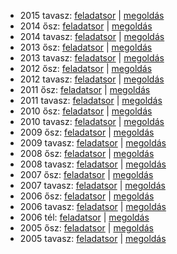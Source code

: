  - 2015 tavasz: [feladatsor](https://dari.oktatas.hu/kir/erettsegi/okev_doc/erettsegi_2015/k_tort_15maj_fl.pdf)
              | [megoldás](https://dari.oktatas.hu/kir/erettsegi/okev_doc/erettsegi_2015/k_tort_15maj_ut.pdf)
 - 2014 ősz: [feladatsor](https://dari.oktatas.hu/kir/erettsegi/okev_doc/erettsegi_2014/oktober/k_tort_14okt_fl.pdf)
           | [megoldás](https://dari.oktatas.hu/kir/erettsegi/okev_doc/erettsegi_2014/oktober/k_tort_14okt_ut.pdf)
 - 2014 tavasz: [feladatsor](https://dari.oktatas.hu/kir/erettsegi/okev_doc/erettsegi_2014/k_tort_14maj_fl.pdf)
              | [megoldás](https://dari.oktatas.hu/kir/erettsegi/okev_doc/erettsegi_2014/k_tort_14maj_ut.pdf)
 - 2013 ősz: [feladatsor](https://dari.oktatas.hu/kir/erettsegi/okev_doc/erettsegi_2013/oktober/k_tort_13okt_fl.pdf)
           | [megoldás](https://dari.oktatas.hu/kir/erettsegi/okev_doc/erettsegi_2013/oktober/k_tort_13okt_ut.pdf)
 - 2013 tavasz: [feladatsor](https://dari.oktatas.hu/kir/erettsegi/okev_doc/erettsegi_2013/k_tort_13maj_fl.pdf)
              | [megoldás](https://dari.oktatas.hu/kir/erettsegi/okev_doc/erettsegi_2013/k_tort_13maj_ut.pdf)
 - 2012 ősz: [feladatsor](https://dari.oktatas.hu/kir/erettsegi/okev_doc/erettsegi_2012/oktober/k_tort_12okt_fl.pdf)
           | [megoldás](https://dari.oktatas.hu/kir/erettsegi/okev_doc/erettsegi_2012/oktober/k_tort_12okt_ut.pdf)
 - 2012 tavasz: [feladatsor](https://dari.oktatas.hu/kir/erettsegi/okev_doc/erettsegi_2012/k_tort_12maj_fl.pdf)
              | [megoldás](https://dari.oktatas.hu/kir/erettsegi/okev_doc/erettsegi_2012/k_tort_12maj_ut.pdf)
 - 2011 ősz: [feladatsor](https://dari.oktatas.hu/kir/erettsegi/okev_doc/erettsegi_2011/oktober/k_tort_11okt_fl.pdf)
           | [megoldás](https://dari.oktatas.hu/kir/erettsegi/okev_doc/erettsegi_2011/oktober/k_tort_11okt_ut.pdf)
 - 2011 tavasz: [feladatsor](https://dari.oktatas.hu/kir/erettsegi/okev_doc/erettsegi_2011/k_tort_11maj_fl.pdf)
              | [megoldás](https://dari.oktatas.hu/kir/erettsegi/okev_doc/erettsegi_2011/k_tort_11maj_ut.pdf)
 - 2010 ősz: [feladatsor](https://dari.oktatas.hu/kir/erettsegi/okev_doc/erettsegi_2010/oktober/k_tort_10okt_fl.pdf)
           | [megoldás](https://dari.oktatas.hu/kir/erettsegi/okev_doc/erettsegi_2010/oktober/k_tort_10okt_ut.pdf)
 - 2010 tavasz: [feladatsor](https://dari.oktatas.hu/kir/erettsegi/okev_doc/erettsegi_2010/k_tort_10maj_fl.pdf)
              | [megoldás](https://dari.oktatas.hu/kir/erettsegi/okev_doc/erettsegi_2010/k_tort_10maj_ut.pdf)
 - 2009 ősz: [feladatsor](https://dari.oktatas.hu/kir/erettsegi/okev_doc/erettsegi_2009/oktober/k_tort_09okt_fl.pdf)
           | [megoldás](https://dari.oktatas.hu/kir/erettsegi/okev_doc/erettsegi_2009/oktober/k_tort_09okt_ut.pdf)
 - 2009 tavasz: [feladatsor](https://dari.oktatas.hu/kir/erettsegi/okev_doc/erettsegi_2009/k_tort_09maj_fl.pdf)
              | [megoldás](https://dari.oktatas.hu/kir/erettsegi/okev_doc/erettsegi_2009/k_tort_09maj_ut.pdf)
 - 2008 ősz: [feladatsor](https://dari.oktatas.hu/kir/erettsegi/okev_doc/erettsegi_2008/oktober/k_tort_08okt_fl.pdf)
           | [megoldás](https://dari.oktatas.hu/kir/erettsegi/okev_doc/erettsegi_2008/oktober/k_tort_08okt_ut.pdf)
 - 2008 tavasz: [feladatsor](https://dari.oktatas.hu/kir/erettsegi/okev_doc/erettsegi_2008/k_tort_08maj_fl.pdf)
              | [megoldás](https://dari.oktatas.hu/kir/erettsegi/okev_doc/erettsegi_2008/k_tort_08maj_ut.pdf)
 - 2007 ősz: [feladatsor](https://dari.oktatas.hu/kir/erettsegi/okev_doc/erettsegi_2007/oktober/k_tort_07okt_fl.pdf)
           | [megoldás](https://dari.oktatas.hu/kir/erettsegi/okev_doc/erettsegi_2007/oktober/k_tort_07okt_ut.pdf)
 - 2007 tavasz: [feladatsor](https://dari.oktatas.hu/kir/erettsegi/okev_doc/erettsegi_2007/k_tort_07maj_fl.pdf)
              | [megoldás](https://dari.oktatas.hu/kir/erettsegi/okev_doc/erettsegi_2007/k_tort_07maj_ut.pdf)
 - 2006 ősz: [feladatsor](https://dari.oktatas.hu/kir/erettsegi/okev_doc/erettsegi_2006/k_tort_06okt_fl.pdf)
           | [megoldás](https://dari.oktatas.hu/kir/erettsegi/okev_doc/erettsegi_2006/k_tort_06okt_ut.pdf)
 - 2006 tavasz: [feladatsor](https://dari.oktatas.hu/kir/erettsegi/okev_doc/erettsegi_2006/k_tort_06maj_fl.pdf)
              | [megoldás](https://dari.oktatas.hu/kir/erettsegi/okev_doc/erettsegi_2006/k_tort_06maj_ut.pdf)
 - 2006 tél: [feladatsor](https://dari.oktatas.hu/kir/erettsegi/okev_doc/2006_1/k_tort_06febr_fl.pdf)
              | [megoldás](https://dari.oktatas.hu/kir/erettsegi/okev_doc/2006_1/k_tort_06febr_ut.pdf)
 - 2005 ősz: [feladatsor](https://dari.oktatas.hu/kir/erettsegi/okev_doc/2005_osz/k_tort_05okt_fl.pdf)
           | [megoldás](https://dari.oktatas.hu/kir/erettsegi/okev_doc/2005_osz/k_tort_05okt_ut.pdf)
 - 2005 tavasz: [feladatsor](https://dari.oktatas.hu/kir/erettsegi/okev_doc/erettsegi_2005/k_tort_fl.pdf)
              | [megoldás](https://dari.oktatas.hu/kir/erettsegi/okev_doc/erettsegi_2005/k_tort_ut.pdf)
